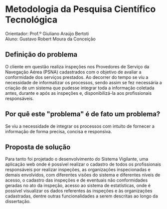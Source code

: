 # Metodologia da Pesquisa Científico Tecnológica

Orientador: Prof.º Giuliano Araújo Bertoti </br>
Aluno: Gustavo Robert Moura da Conceição

## Definição do problema
  O cliente em questão realiza inspeções nos Provedores de Serviço da Navegação Aérea (PSNA) cadastrados com o objetivo de avaliar a conformidade dos serviços prestados. Ao decorrer do tempo se viu a necessidade de informatizar os processos, sendo assim se fez necessária a criação de um sistema que pudesse integrar toda a informação coletada antes, durante e após as inspeções e, disponibilizá-la aos profissionais responsáveis. 

## Por quê este "problema" é de fato um problema?
  Se viu a necessidade de integrar os processos com intuito de fornecer a informação de forma precisa, concisa e responsiva.

## Proposta de solução
  Para tanto foi projetado o desenvolvimento do Sistema Vigilante, uma aplicação web onde é possível realizar o cadastro de todos os profissionais responsáveis por realizar inspeções, as organizações inspecionadas e demais envolvidos, com diferentes visões do sistema e diferentes níveis de acesso, o cadastro das inspeções e de eventuais não conformidades geradas  no ato da inspeção, acesso ao sistema de estatísticas, onde é possível visualizar os dados referentes às inspeções e às organizações cadastradas, dentre outras funcionalidades a serem descritas ao longo da dissertação.
